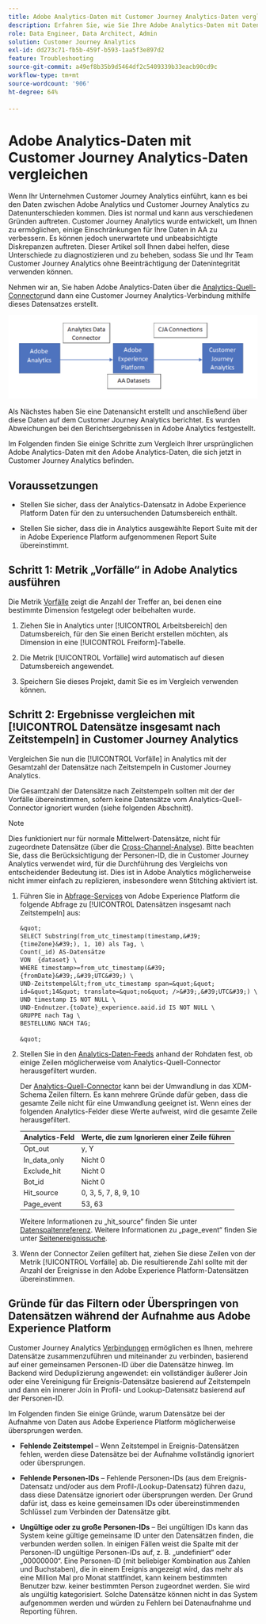 ```yaml
---
title: Adobe Analytics-Daten mit Customer Journey Analytics-Daten vergleichen
description: Erfahren Sie, wie Sie Ihre Adobe Analytics-Daten mit Daten in Customer Journey Analytics vergleichen
role: Data Engineer, Data Architect, Admin
solution: Customer Journey Analytics
exl-id: dd273c71-fb5b-459f-b593-1aa5f3e897d2
feature: Troubleshooting
source-git-commit: a49ef8b35b9d5464df2c5409339b33eacb90cd9c
workflow-type: tm+mt
source-wordcount: '906'
ht-degree: 64%

---
```


# Adobe Analytics-Daten mit Customer Journey Analytics-Daten vergleichen

Wenn Ihr Unternehmen Customer Journey Analytics einführt, kann es bei den Daten zwischen Adobe Analytics und Customer Journey Analytics zu Datenunterschieden kommen. Dies ist normal und kann aus verschiedenen Gründen auftreten. Customer Journey Analytics wurde entwickelt, um Ihnen zu ermöglichen, einige Einschränkungen für Ihre Daten in AA zu verbessern. Es können jedoch unerwartete und unbeabsichtigte Diskrepanzen auftreten. Dieser Artikel soll Ihnen dabei helfen, diese Unterschiede zu diagnostizieren und zu beheben, sodass Sie und Ihr Team Customer Journey Analytics ohne Beeinträchtigung der Datenintegrität verwenden können.

Nehmen wir an, Sie haben Adobe Analytics-Daten über die [Analytics-Quell-Connector](https://experienceleague.adobe.com/docs/experience-platform/sources/ui-tutorials/create/adobe-applications/analytics.html?lang=de)und dann eine Customer Journey Analytics-Verbindung mithilfe dieses Datensatzes erstellt.

![Datenfluss](assets/compare.png)

Als Nächstes haben Sie eine Datenansicht erstellt und anschließend über diese Daten auf dem Customer Journey Analytics berichtet. Es wurden Abweichungen bei den Berichtsergebnissen in Adobe Analytics festgestellt.

Im Folgenden finden Sie einige Schritte zum Vergleich Ihrer ursprünglichen Adobe Analytics-Daten mit den Adobe Analytics-Daten, die sich jetzt in Customer Journey Analytics befinden.

## Voraussetzungen

* Stellen Sie sicher, dass der Analytics-Datensatz in Adobe Experience Platform Daten für den zu untersuchenden Datumsbereich enthält.

* Stellen Sie sicher, dass die in Analytics ausgewählte Report Suite mit der in Adobe Experience Platform aufgenommenen Report Suite übereinstimmt.

## Schritt 1: Metrik „Vorfälle“ in Adobe Analytics ausführen

Die Metrik [Vorfälle](https://experienceleague.adobe.com/docs/analytics/components/metrics/occurrences.html?lang=de) zeigt die Anzahl der Treffer an, bei denen eine bestimmte Dimension festgelegt oder beibehalten wurde.

1. Ziehen Sie in Analytics unter [!UICONTROL Arbeitsbereich] den Datumsbereich, für den Sie einen Bericht erstellen möchten, als Dimension in eine [!UICONTROL Freiform]-Tabelle.

1. Die Metrik [!UICONTROL Vorfälle] wird automatisch auf diesen Datumsbereich angewendet.

1. Speichern Sie dieses Projekt, damit Sie es im Vergleich verwenden können.

## Schritt 2: Ergebnisse vergleichen mit [!UICONTROL Datensätze insgesamt nach Zeitstempeln] in Customer Journey Analytics

Vergleichen Sie nun die [!UICONTROL Vorfälle] in Analytics mit der Gesamtzahl der Datensätze nach Zeitstempeln in Customer Journey Analytics.

Die Gesamtzahl der Datensätze nach Zeitstempeln sollten mit der der Vorfälle übereinstimmen, sofern keine Datensätze vom Analytics-Quell-Connector ignoriert wurden (siehe folgenden Abschnitt).

>[!NOTE]
>
>Dies funktioniert nur für normale Mittelwert-Datensätze, nicht für zugeordnete Datensätze (über die [Cross-Channel-Analyse](/help/cca/overview.md)). Bitte beachten Sie, dass die Berücksichtigung der Personen-ID, die in Customer Journey Analytics verwendet wird, für die Durchführung des Vergleichs von entscheidender Bedeutung ist. Dies ist in Adobe Analytics möglicherweise nicht immer einfach zu replizieren, insbesondere wenn Stitching aktiviert ist.

1. Führen Sie in [Abfrage-Services](https://experienceleague.adobe.com/docs/experience-platform/query/best-practices/adobe-analytics.html?lang=de) von Adobe Experience Platform die folgende Abfrage zu [!UICONTROL Datensätzen insgesamt nach Zeitstempeln] aus:

       &quot;
       SELECT Substring(from_utc_timestamp(timestamp,&#39;{timeZone}&#39;), 1, 10) als Tag, \
       Count(_id) AS-Datensätze
       VON  {dataset} \
       WHERE timestamp>=from_utc_timestamp(&#39;{fromDate}&#39;,&#39;UTC&#39;) \
       UND-Zeitstempel&lt;from_utc_timestamp span=&quot;&quot; id=&quot;14&quot; translate=&quot;no&quot; />&#39;,&#39;UTC&#39;) \
       UND timestamp IS NOT NULL \
       UND-Endnutzer.{toDate}_experience.aaid.id IS NOT NULL \
       GRUPPE nach Tag \
       BESTELLUNG NACH TAG;
       
       &quot;
   
1. Stellen Sie in den [Analytics-Daten-Feeds](https://experienceleague.adobe.com/docs/analytics/export/analytics-data-feed/data-feed-contents/datafeeds-reference.html?lang=de) anhand der Rohdaten fest, ob einige Zeilen möglicherweise vom Analytics-Quell-Connector herausgefiltert wurden.

   Der [Analytics-Quell-Connector](https://experienceleague.adobe.com/docs/experience-platform/sources/ui-tutorials/create/adobe-applications/analytics.html?lang=de) kann bei der Umwandlung in das XDM-Schema Zeilen filtern. Es kann mehrere Gründe dafür geben, dass die gesamte Zeile nicht für eine Umwandlung geeignet ist. Wenn eines der folgenden Analytics-Felder diese Werte aufweist, wird die gesamte Zeile herausgefiltert.

   | Analytics-Feld | Werte, die zum Ignorieren einer Zeile führen |
   | --- | --- |
   | Opt_out | y, Y |
   | In_data_only | Nicht 0 |
   | Exclude_hit | Nicht 0 |
   | Bot_id | Nicht 0 |
   | Hit_source | 0, 3, 5, 7, 8, 9, 10 |
   | Page_event | 53, 63 |

   Weitere Informationen zu „hit\_source“ finden Sie unter [Datenspaltenreferenz](https://experienceleague.adobe.com/docs/analytics/export/analytics-data-feed/data-feed-contents/datafeeds-reference.html?lang=de). Weitere Informationen zu „page\_event“ finden Sie unter [Seitenereignissuche](https://experienceleague.adobe.com/docs/analytics/export/analytics-data-feed/data-feed-contents/datafeeds-page-event.html?lang=de).

1. Wenn der Connector Zeilen gefiltert hat, ziehen Sie diese Zeilen von der Metrik [!UICONTROL Vorfälle] ab. Die resultierende Zahl sollte mit der Anzahl der Ereignisse in den Adobe Experience Platform-Datensätzen übereinstimmen.

## Gründe für das Filtern oder Überspringen von Datensätzen während der Aufnahme aus Adobe Experience Platform

Customer Journey Analytics [Verbindungen](/help/connections/create-connection.md) ermöglichen es Ihnen, mehrere Datensätze zusammenzuführen und miteinander zu verbinden, basierend auf einer gemeinsamen Personen-ID über die Datensätze hinweg. Im Backend wird Deduplizierung angewendet: ein vollständiger äußerer Join oder eine Vereinigung für Ereignis-Datensätze basierend auf Zeitstempeln und dann ein innerer Join in Profil- und Lookup-Datensatz basierend auf der Personen-ID.

Im Folgenden finden Sie einige Gründe, warum Datensätze bei der Aufnahme von Daten aus Adobe Experience Platform möglicherweise übersprungen werden.

* **Fehlende Zeitstempel** – Wenn Zeitstempel in Ereignis-Datensätzen fehlen, werden diese Datensätze bei der Aufnahme vollständig ignoriert oder übersprungen.

* **Fehlende Personen-IDs** – Fehlende Personen-IDs (aus dem Ereignis-Datensatz und/oder aus dem Profil-/Lookup-Datensatz) führen dazu, dass diese Datensätze ignoriert oder übersprungen werden. Der Grund dafür ist, dass es keine gemeinsamen IDs oder übereinstimmenden Schlüssel zum Verbinden der Datensätze gibt.

* **Ungültige oder zu große Personen-IDs** – Bei ungültigen IDs kann das System keine gültige gemeinsame ID unter den Datensätzen finden, die verbunden werden sollen. In einigen Fällen weist die Spalte mit der Personen-ID ungültige Personen-IDs auf, z. B. „undefiniert“ oder „00000000“. Eine Personen-ID (mit beliebiger Kombination aus Zahlen und Buchstaben), die in einem Ereignis angezeigt wird, das mehr als eine Million Mal pro Monat stattfindet, kann keinem bestimmten Benutzer bzw. keiner bestimmten Person zugeordnet werden. Sie wird als ungültig kategorisiert. Solche Datensätze können nicht in das System aufgenommen werden und würden zu Fehlern bei Datenaufnahme und Reporting führen.
